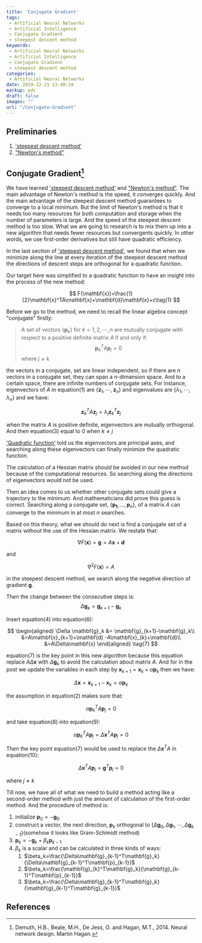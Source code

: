 ```yaml
---
title: 'Conjugate Gradient'
tags:
 - Artificial Neural Networks
 - Artificial Intelligence
 - Conjugate Gradient
 - steepest descent method
keywords:
 - Artificial Neural Networks
 - Artificial Intelligence
 - Conjugate Gradient
 - steepest descent method
categories:
 - Artificial Neural Networks
date: 2019-12-21 13:40:24
markup: pdc
draft: false
images: ""
url: "/Conjugate-Gradient"
---
```


## Preliminaries
1. ['steepest descent method'](https://anthony-tan.com/Steepest-Descent-Method/)
2. ["Newton's method"](https://anthony-tan.com/Newton_s-Method/)

## Conjugate Gradient[^1]

We have learned ['steepest descent method'](https://anthony-tan.com/Steepest-Descent-Method/) and ["Newton's method"](https://anthony-tan.com/Newton_s-Method/). The main advantage of Newton's method is the speed, it converges quickly. And the main advantage of the steepest descent method guarantees to converge to a local minimum. But the limit of Newton's method is that it needs too many resources for both computation and storage when the number of parameters is large. And the speed of the steepest descent method is too slow. What we are going to research is to mix them up into a new algorithm that needs fewer resources but convergents quickly. In other words, we use first-order derivatives but still have quadratic efficiency.

In the last section of ['steepest descent method'](https://anthony-tan.com/Steepest-Descent-Method/), we found that when we minimize along the line at every iteration of the steepest descent method the directions of descent steps are orthogonal for a quadratic function.  

Our target here was simplified to a quadratic function to have an insight into the process of the new method:

$$
F(\mathbf{x})=\frac{1}{2}\mathbf{x}^TA\mathbf{x}+\mathbf{d}\mathbf{x}+c\tag{1}
$$

Before we go to the method, we need to recall the linear algebra concept "conjugate" firstly:

> A set of vectors $\{\mathbf{p}_k\}$ for $k=1,2,\cdots,n$ are mutually conjugate with respect to a positive definite matrix $A$ if and only if:
> $$\mathbf{p}^T_kA\mathbf{p}_j=0\tag{2}$$
> where $j\neq k$

the vectors in a conjugate, set are linear independent, so if there are $n$ vectors in a conjugate set, they can span a $n$-dimansion space. And to a certain space, there are infinite numbers of conjugate sets. For instance, eigenvectors of $A$ in equation(1) are $\{\mathbf{z}_1,\cdots,\mathbf{z}_n\}$ and eigenvalues are $\{\lambda_1,\cdots,\lambda_n\}$ and we have:

$$
\mathbf{z}_k^TA\mathbf{z}_j=\lambda_j\mathbf{z}_k^T\mathbf{z}_j\tag{3}
$$

when the matrix $A$ is positive definite, eigenvectors are mutually orthogonal. And then equation(3) equal to $0$ when $k\neq j$

['Quadratic function'](https://anthony-tan.com/Quadratic-Functions/) told us the eigenvectors are principal axes, and searching along these eigenvectors can finally minimize the quadratic function.

The calculation of a Hessian matrix should be avoided in our new method because of the computational resources. So searching along the directions of eigenvectors would not be used. 

Then an idea comes to us whether other conjugate sets could give a trajectory to the minimum. And mathematicians did prove this guess is correct. Searching along a conjugate set, $\{\mathbf{p_1},\dots,\mathbf{p}_n\}$, of a  matrix $A$ can converge to the minimum in at most $n$ searches.


Based on this theory, what we should do next is find a conjugate set of a matrix without the use of the Hessian matrix. We restate that:

$$
\nabla F(\mathbf{x})=\mathbf{g}=A\mathbf{x}+\mathbf{d}\tag{4}
$$

and 

$$
\nabla^2 F(\mathbf{x})=A\tag{5}
$$

in the steepest descent method, we search along the negative direction of gradient $\mathbf{g}$. 

Then the change between the consecutive steps is:
$$
\Delta \mathbf{g}_k = \mathbf{g}_{k+1}-\mathbf{g}_k\tag{6}
$$

Insert equation(4) into equation(6):

$$
\begin{aligned}
   \Delta \mathbf{g}_k &= \mathbf{g}_{k+1}-\mathbf{g}_k\\
   &=A\mathbf{x}_{k+1}+\mathbf{d} -A\mathbf{x}_{k}+\mathbf{d}\\
   &=A\Delta\mathbf{x} 
\end{aligned}
\tag{7}
$$

equation(7) is the key point in this new algorithm because this equation replace $A\Delta\mathbf{x}$ with $\Delta \mathbf{g}_k$ to avoid the calculation about matrix $A$. And for in the post[]() we update the variables in each step by $\mathbf{x}_{k+1} =\mathbf{x}_k +\alpha\mathbf{p}_k$ then we have:

$$
\Delta\mathbf{x} =\mathbf{x}_{k+1} -\mathbf{x}_k =\alpha\mathbf{p}_k\tag{8}
$$

the assumption in equation(2) makes sure that:

$$
\alpha\mathbf{p}^T_kA\mathbf{p}_j=0\tag{9}
$$

and take equation(8) into equation(9):

$$
\alpha\mathbf{p}^T_kA\mathbf{p}_j=\Delta\mathbf{x}^TA\mathbf{p}_j=0\tag{10}
$$

Then the key point equation(7) would be used to replace the $\Delta\mathbf{x}^TA$ in equation(10):

$$
\Delta\mathbf{x}^TA\mathbf{p}_j=\mathbf{g}^T\mathbf{p}_j=0\tag{11}
$$

where $j\neq k$

Till now, we have all of what we need to build a method acting like a second-order method with just the amount of calculation of the first-order method. And the procedure of method is:

1. initialize $\mathbf{p}_0=-\mathbf{g}_0$
2. construct a vector, the next direction, $\mathbf{p}_k$ orthogonal to $\{\Delta\mathbf{g}_0,\Delta\mathbf{g}_1,\cdots,\Delta\mathbf{g}_{k-1}\}$(somehow it looks like Gram-Schimidt method)
3. $\mathbf{p}_k=-\mathbf{g}_k+\beta_k\mathbf{p}_{k-1}$
4. $\beta_k$ is a scalar and can be calculated in three kinds of ways:
   1. $\beta_k=\frac{\Delta\mathbf{g}_{k-1}^T\mathbf{g}_k}{\Delta\mathbf{g}_{k-1}^T\mathbf{p}_{k-1}}$
   2. $\beta_k=\frac{\mathbf{g}_{k}^T\mathbf{g}_k}{\mathbf{g}_{k-1}^T\mathbf{p}_{k-1}}$
   3. $\beta_k=\frac{\Delta\mathbf{g}_{k-1}^T\mathbf{g}_k}{\mathbf{g}_{k-1}^T\mathbf{g}_{k-1}}$




## References
[^1]: Demuth, H.B., Beale, M.H., De Jess, O. and Hagan, M.T., 2014. Neural network design. Martin Hagan.